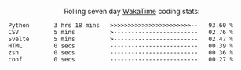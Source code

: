 <!--<p align="center">
  <img width="auto" src ="https://github-readme-stats.vercel.app/api/top-langs/?username=syrkis&layout=compact&hide_border=true&theme=darcula&bg_color=00000000&langs_count=6&hide=jupyter%20notebook,JavaScript,HTML" width = 400>
      <img src ="https://github-readme-streak-stats.herokuapp.com?user=syrkis&theme=darcula&hide_border=true&background=FFFFFF00" width = 400>

</p>-->
<p align="center">Rolling seven day <a href='https://wakatime.com/'> WakaTime</a> coding stats:</p>
<!--START_SECTION:waka-->

```text
Python       3 hrs 18 mins   >>>>>>>>>>>>>>>>>>>>>>>--   93.60 %
CSV          5 mins          >------------------------   02.76 %
Svelte       5 mins          >------------------------   02.47 %
HTML         0 secs          -------------------------   00.39 %
zsh          0 secs          -------------------------   00.36 %
conf         0 secs          -------------------------   00.27 %
```

<!--END_SECTION:waka-->
